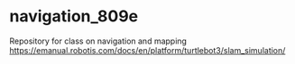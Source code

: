 # navigation_809e
Repository for class on navigation and mapping
https://emanual.robotis.com/docs/en/platform/turtlebot3/slam_simulation/
